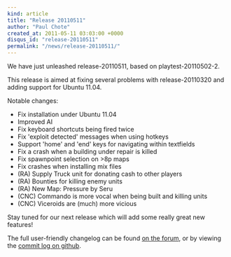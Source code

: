 ```yaml
---
kind: article
title: "Release 20110511"
author: "Paul Chote"
created_at: 2011-05-11 03:03:00 +0000
disqus_id: "release-20110511"
permalink: "/news/release-20110511/"
---
```


We have just unleashed release-20110511, based on playtest-20110502-2.

This release is aimed at fixing several problems with release-20110320 and adding support for Ubuntu 11.04.

Notable changes:

* Fix installation under Ubuntu 11.04
* Improved AI
* Fix keyboard shortcuts being fired twice
* Fix 'exploit detected' messages when using hotkeys
* Support 'home' and 'end' keys for navigating within textfields
* Fix a crash when a building under repair is killed
* Fix spawnpoint selection on >8p maps
* Fix crashes when installing mix files
* (RA) Supply Truck unit for donating cash to other players
* (RA) Bounties for killing enemy units
* (RA) New Map: Pressure by Seru
* (CNC) Commando is more vocal when being built and killing units
* (CNC) Viceroids are (much) more vicious

Stay tuned for our next release which will add some really great new features!

The full user-friendly changelog can be found [on the forum](http://www.sleipnirstuff.com/forum/viewtopic.php?t=14844), or by viewing the [commit log on github](https://github.com/OpenRA/OpenRA/commits/release-20110511).